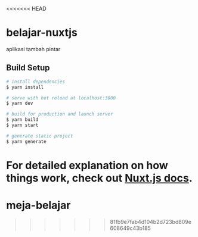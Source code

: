 <<<<<<< HEAD
# belajar-nuxtjs
aplikasi tambah pintar
## Build Setup

```bash
# install dependencies
$ yarn install

# serve with hot reload at localhost:3000
$ yarn dev

# build for production and launch server
$ yarn build
$ yarn start

# generate static project
$ yarn generate
```

For detailed explanation on how things work, check out [Nuxt.js docs](https://nuxtjs.org).
=======
# meja-belajar
>>>>>>> 81fb9e7fab4d104b2d723bd809e608649c43b185
